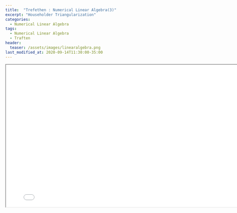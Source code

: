 ```yaml
---
title:  "Trefethen : Numerical Linear Algebra(3)"
excerpt: "Householder Triangularization"
categories:
  - Numerical Linear Algebra
tags:
  - Numerical Linear Algebra
  - Traften
header:
  teaser: /assets/images/linearalgebra.png
last_modified_at: 2020-09-14T11:30:00-35:00
---
```


<iframe src = "/ViewerJS/#../assets/pdf/Lecture 10. Householder Triangularization.pdf" width='800' height='450' allowfullscreen webkitallowfullscreen></iframe>
